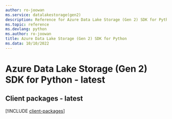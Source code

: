 ```yaml
---
author: ro-joowan
ms.service: datalakestorage(gen2)
description: Reference for Azure Data Lake Storage (Gen 2) SDK for Python
ms.topic: reference
ms.devlang: python
ms.author: ro-joowan
title: Azure Data Lake Storage (Gen 2) SDK for Python
ms.data: 10/10/2022
---
```

# Azure Data Lake Storage (Gen 2) SDK for Python - latest

## Client packages - latest
[!INCLUDE [client-packages](data-lake-storage-(gen-2)-client-index.md)]